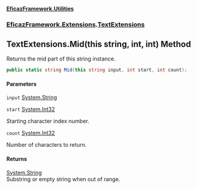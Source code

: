 #### [EficazFramework.Utilities](EficazFrameworkUtilities.md 'EficazFramework Utilities')
### [EficazFramework.Extensions](EficazFrameworkUtilities.md#EficazFramework.Extensions 'EficazFramework.Extensions').[TextExtensions](EficazFramework.Extensions/TextExtensions.md 'EficazFramework.Extensions.TextExtensions')

## TextExtensions.Mid(this string, int, int) Method

Returns the mid part of this string instance.

```csharp
public static string Mid(this string input, int start, int count);
```
#### Parameters

<a name='EficazFramework.Extensions.TextExtensions.Mid(thisstring,int,int).input'></a>

`input` [System.String](https://docs.microsoft.com/en-us/dotnet/api/System.String 'System.String')

<a name='EficazFramework.Extensions.TextExtensions.Mid(thisstring,int,int).start'></a>

`start` [System.Int32](https://docs.microsoft.com/en-us/dotnet/api/System.Int32 'System.Int32')

Starting character index number.

<a name='EficazFramework.Extensions.TextExtensions.Mid(thisstring,int,int).count'></a>

`count` [System.Int32](https://docs.microsoft.com/en-us/dotnet/api/System.Int32 'System.Int32')

Number of characters to return.

#### Returns
[System.String](https://docs.microsoft.com/en-us/dotnet/api/System.String 'System.String')  
Substring or empty string when out of range.